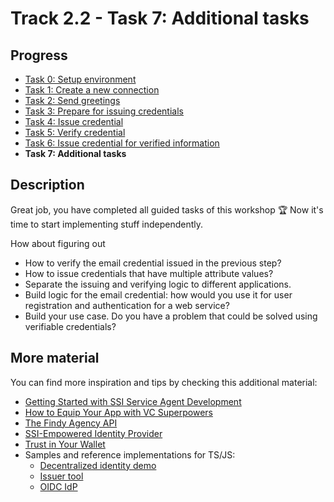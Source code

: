 # Track 2.2 - Task 7: Additional tasks

## Progress

* [Task 0: Setup environment](../README.md#task-0-setup-environment)
* [Task 1: Create a new connection](../task1/README.md#track-21---task-1-create-a-new-connection)
* [Task 2: Send greetings](../task2/README.md#track-21---task-2-send-greetings)
* [Task 3: Prepare for issuing credentials](../task3/README.md#track-21---task-3-prepare-for-issuing-credentials)
* [Task 4: Issue credential](../task4/README.md#track-21---task-4-issue-credential)
* [Task 5: Verify credential](../task5/README.md#track-21---task-5-verify-credential)
* [Task 6: Issue credential for verified information](../task6/README.md#track-21---task-6-issue-credential-for-verified-information)
* **Task 7: Additional tasks**

## Description

Great job, you have completed all guided tasks of this workshop 🏆
Now it's time to start implementing stuff independently.

How about figuring out

* How to verify the email credential issued in the previous step?
* How to issue credentials that have multiple attribute values?
* Separate the issuing and verifying logic to different applications.
* Build logic for the email credential:
how would you use it for user registration and authentication for a web service?
* Build your use case. Do you have a problem that could be solved using verifiable credentials?

## More material

You can find more inspiration and tips by checking this additional material:

* [Getting Started with SSI Service Agent Development](https://findy-network.github.io/blog/2023/01/30/getting-started-with-ssi-service-agent-development/)
* [How to Equip Your App with VC Superpowers](https://findy-network.github.io/blog/2023/02/06/how-to-equip-your-app-with-vc-superpowers/)
* [The Findy Agency API](https://findy-network.github.io/blog/2022/08/29/the-findy-agency-api/)
* [SSI-Empowered Identity Provider](https://findy-network.github.io/blog/2022/04/07/ssi-empowered-identity-provider/)
* [Trust in Your Wallet](https://findy-network.github.io/blog/2022/04/27/trust-in-your-wallet/)
* Samples and reference implementations for TS/JS:
  * [Decentralized identity demo](https://github.com/findy-network/agency-demo)
  * [Issuer tool](https://github.com/findy-network/findy-issuer-tool)
  * [OIDC IdP](https://github.com/findy-network/findy-oidc-provider)
